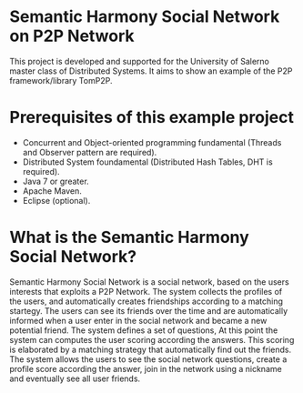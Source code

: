 # Semantic Harmony Social Network on P2P Network

This project is developed and supported for the University of Salerno master class of Distributed Systems. It aims to show an example of the P2P framework/library TomP2P.

# Prerequisites of this example project

* Concurrent and Object-oriented programming fundamental (Threads and Observer pattern are required).
* Distributed System foundamental (Distributed Hash Tables, DHT is required).
* Java 7 or greater.
* Apache Maven.
* Eclipse (optional).

# What is the Semantic Harmony Social Network?

Semantic Harmony Social Network is a social network, based on the users interests that exploits a P2P Network. The system collects the profiles of the users, and automatically creates friendships according to a matching startegy. The users can see its friends over the time and are automatically informed when a user enter in the social network and became a new potential friend. The system defines a set of questions, At this point the system can computes the user scoring according the answers. This scoring is elaborated by a matching strategy that automatically find out the friends. The system allows the users to see the social network questions, create a profile score according the answer, join in the network using a nickname and eventually see all user friends. 
